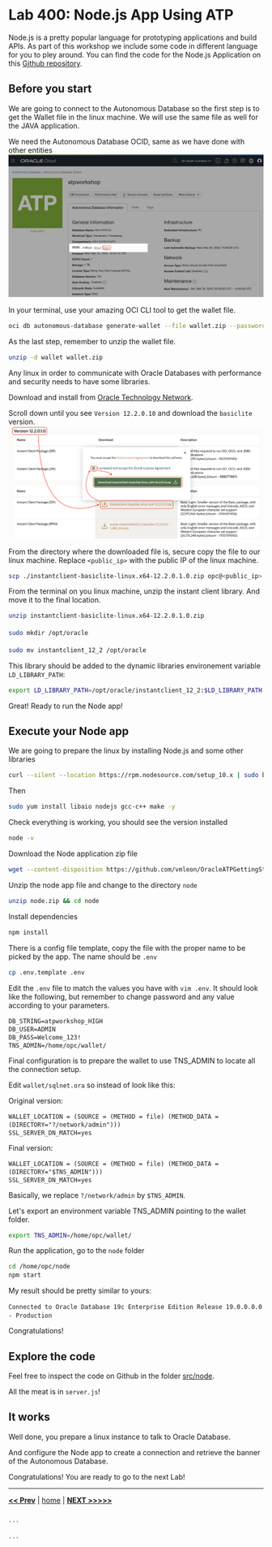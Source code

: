 # Lab 400: Node.js App Using ATP

Node.js is a pretty popular language for prototyping applications and build APIs. As part of this workshop we include some code in different language for you to pley around. You can find the code for the Node.js Application on this [Github repository](https://github.com/vmleon/OracleATPGettingStarted/tree/master/src/node).

## Before you start

We are going to connect to the Autonomous Database so the first step is to get the Wallet file in the linux machine. We will use the same file as well for the JAVA application.

We need the Autonomous Database OCID, same as we have done with other entities
![ATP OCID](../images/atp_ocid.png)

In your terminal, use your amazing OCI CLI tool to get the wallet file.

```bash
oci db autonomous-database generate-wallet --file wallet.zip --password WelcomeATP123! --autonomous-database-id <atp_ocid>
```

As the last step, remember to unzip the wallet file.

```bash
unzip -d wallet wallet.zip
```

Any linux in order to communicate with Oracle Databases with performance and security needs to have some libraries.

Download and install from [Oracle Technology Network](https://www.oracle.com/technetwork/topics/linuxx86-64soft-092277.html).

Scroll down until you see `Version 12.2.0.10` and download the `basiclite` version.
![Instant Client](../images/instantclient.png)

From the directory where the downloaded file is, secure copy the file to our linux machine. Replace `<public_ip>` with the public IP of the linux machine.

```bash
scp ./instantclient-basiclite-linux.x64-12.2.0.1.0.zip opc@<public_ip>:/home/opc
```

From the terminal on you linux machine, unzip the instant client library. And move it to the final location.

```bash
unzip instantclient-basiclite-linux.x64-12.2.0.1.0.zip

sudo mkdir /opt/oracle

sudo mv instantclient_12_2 /opt/oracle
```

This library should be added to the dynamic libraries environement variable `LD_LIBRARY_PATH`:

```bash
export LD_LIBRARY_PATH=/opt/oracle/instantclient_12_2:$LD_LIBRARY_PATH
```

Great! Ready to run the Node app!

## Execute your Node app

We are going to prepare the linux by installing Node.js and some other libraries

```bash
curl --silent --location https://rpm.nodesource.com/setup_10.x | sudo bash -
```

Then

```bash
sudo yum install libaio nodejs gcc-c++ make -y
```

Check everything is working, you should see the version installed

```bash
node -v
```

Download the Node application zip file

```bash
wget --content-disposition https://github.com/vmleon/OracleATPGettingStarted/blob/master/store/node.zip?raw=true
```

Unzip the node app file and change to the directory `node`

```bash
unzip node.zip && cd node
```

Install dependencies

```bash
npm install
```

There is a config file template, copy the file with the proper name to be picked by the app. The name should be `.env`

```bash
cp .env.template .env
```

Edit the `.env` file to match the values you have with `vim .env`. It should look like the following, but remember to change password and any value according to your parameters.

```env
DB_STRING=atpworkshop_HIGH
DB_USER=ADMIN
DB_PASS=Welcome_123!
TNS_ADMIN=/home/opc/wallet/
```

Final configuration is to prepare the wallet to use TNS_ADMIN to locate all the connection setup.

Edit `wallet/sqlnet.ora` so instead of look like this:

Original version:

```
WALLET_LOCATION = (SOURCE = (METHOD = file) (METHOD_DATA = (DIRECTORY="?/network/admin")))
SSL_SERVER_DN_MATCH=yes
```

Final version:

```
WALLET_LOCATION = (SOURCE = (METHOD = file) (METHOD_DATA = (DIRECTORY="$TNS_ADMIN")))
SSL_SERVER_DN_MATCH=yes
```

Basically, we replace `?/network/admin` by `$TNS_ADMIN`.

Let's export an environment variable TNS_ADMIN pointing to the wallet folder.

```bash
export TNS_ADMIN=/home/opc/wallet/
```

Run the application, go to the `node` folder

```bash
cd /home/opc/node
npm start
```

My result should be pretty similar to yours:

`Connected to Oracle Database 19c Enterprise Edition Release 19.0.0.0.0 - Production`

Congratulations!

## Explore the code

Feel free to inspect the code on Github in the folder [src/node](https://github.com/vmleon/OracleATPGettingStarted/tree/master/src/node).

All the meat is in `server.js`!

## It works

Well done, you prepare a linux instance to talk to Oracle Database.

And configure the Node app to create a connection and retrieve the banner of the Autonomous Database.

Congratulations! You are ready to go to the next Lab!

---

[**<< Prev**](../lab300/README.md) | [home](../README.md) | [**NEXT >>>>>**](../lab500/README.md)

````

```

```
````
